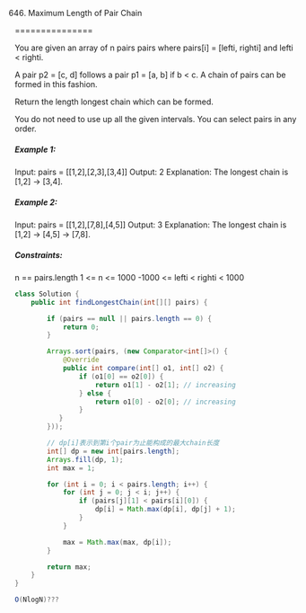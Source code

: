 646. Maximum Length of Pair Chain

===============

You are given an array of n pairs pairs where pairs[i] = [lefti, righti] and lefti < righti.

A pair p2 = [c, d] follows a pair p1 = [a, b] if b < c. A chain of pairs can be formed in this fashion.

Return the length longest chain which can be formed.

You do not need to use up all the given intervals. You can select pairs in any order.

##### Example 1:

Input: pairs = [[1,2],[2,3],[3,4]]
Output: 2
Explanation: The longest chain is [1,2] -> [3,4].

##### Example 2:

Input: pairs = [[1,2],[7,8],[4,5]]
Output: 3
Explanation: The longest chain is [1,2] -> [4,5] -> [7,8].

##### Constraints:

n == pairs.length
1 <= n <= 1000
-1000 <= lefti < righti < 1000

```java
class Solution {
    public int findLongestChain(int[][] pairs) {

        if (pairs == null || pairs.length == 0) {
            return 0;
        }

        Arrays.sort(pairs, (new Comparator<int[]>() {
            @Override
            public int compare(int[] o1, int[] o2) {
                if (o1[0] == o2[0]) {
                    return o1[1] - o2[1]; // increasing
                } else {
                    return o1[0] - o2[0]; // increasing
                }
           }
        }));

        // dp[i]表示到第i个pair为止能构成的最大chain长度
        int[] dp = new int[pairs.length];
        Arrays.fill(dp, 1);
        int max = 1;

        for (int i = 0; i < pairs.length; i++) {
            for (int j = 0; j < i; j++) {
                if (pairs[j][1] < pairs[i][0]) {
                    dp[i] = Math.max(dp[i], dp[j] + 1);
                }
            }

            max = Math.max(max, dp[i]);
        }

        return max;
    }
}
```

```java
O(NlogN)???
```

